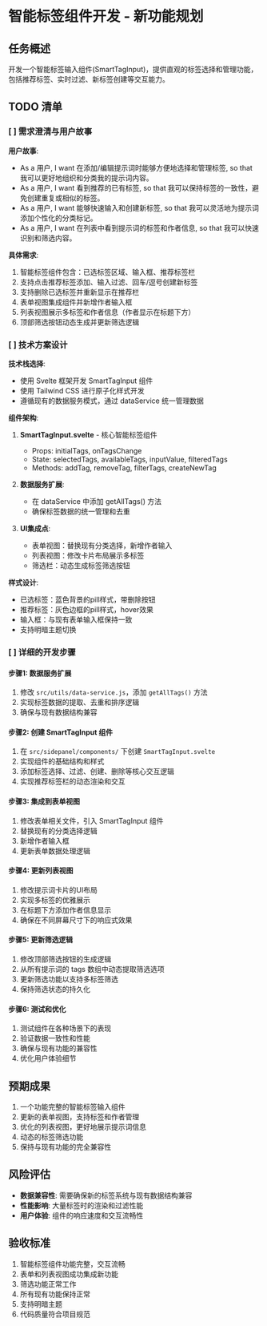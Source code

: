 # 智能标签组件开发 - 新功能规划

## 任务概述
开发一个智能标签输入组件(SmartTagInput)，提供直观的标签选择和管理功能，包括推荐标签、实时过滤、新标签创建等交互能力。

## TODO 清单

### [ ] 需求澄清与用户故事
**用户故事**: 
- As a 用户, I want 在添加/编辑提示词时能够方便地选择和管理标签, so that 我可以更好地组织和分类我的提示词内容。
- As a 用户, I want 看到推荐的已有标签, so that 我可以保持标签的一致性，避免创建重复或相似的标签。
- As a 用户, I want 能够快速输入和创建新标签, so that 我可以灵活地为提示词添加个性化的分类标记。
- As a 用户, I want 在列表中看到提示词的标签和作者信息, so that 我可以快速识别和筛选内容。

**具体需求**:
1. 智能标签组件包含：已选标签区域、输入框、推荐标签栏
2. 支持点击推荐标签添加、输入过滤、回车/逗号创建新标签
3. 支持删除已选标签并重新显示在推荐栏
4. 表单视图集成组件并新增作者输入框
5. 列表视图展示多标签和作者信息（作者显示在标题下方）
6. 顶部筛选按钮动态生成并更新筛选逻辑

### [ ] 技术方案设计
**技术栈选择**:
- 使用 Svelte 框架开发 SmartTagInput 组件
- 使用 Tailwind CSS 进行原子化样式开发
- 遵循现有的数据服务模式，通过 dataService 统一管理数据

**组件架构**:
1. **SmartTagInput.svelte** - 核心智能标签组件
   - Props: initialTags, onTagsChange
   - State: selectedTags, availableTags, inputValue, filteredTags
   - Methods: addTag, removeTag, filterTags, createNewTag

2. **数据服务扩展**:
   - 在 dataService 中添加 getAllTags() 方法
   - 确保标签数据的统一管理和去重

3. **UI集成点**:
   - 表单视图：替换现有分类选择，新增作者输入
   - 列表视图：修改卡片布局展示多标签
   - 筛选栏：动态生成标签筛选按钮

**样式设计**:
- 已选标签：蓝色背景的pill样式，带删除按钮
- 推荐标签：灰色边框的pill样式，hover效果
- 输入框：与现有表单输入框保持一致
- 支持明暗主题切换

### [ ] 详细的开发步骤

#### 步骤1: 数据服务扩展
1. 修改 `src/utils/data-service.js`，添加 `getAllTags()` 方法
2. 实现标签数据的提取、去重和排序逻辑
3. 确保与现有数据结构兼容

#### 步骤2: 创建 SmartTagInput 组件
1. 在 `src/sidepanel/components/` 下创建 `SmartTagInput.svelte`
2. 实现组件的基础结构和样式
3. 添加标签选择、过滤、创建、删除等核心交互逻辑
4. 实现推荐标签栏的动态渲染和交互

#### 步骤3: 集成到表单视图
1. 修改表单相关文件，引入 SmartTagInput 组件
2. 替换现有的分类选择逻辑
3. 新增作者输入框
4. 更新表单数据处理逻辑

#### 步骤4: 更新列表视图
1. 修改提示词卡片的UI布局
2. 实现多标签的优雅展示
3. 在标题下方添加作者信息显示
4. 确保在不同屏幕尺寸下的响应式效果

#### 步骤5: 更新筛选逻辑
1. 修改顶部筛选按钮的生成逻辑
2. 从所有提示词的 tags 数组中动态提取筛选选项
3. 更新筛选功能以支持多标签筛选
4. 保持筛选状态的持久化

#### 步骤6: 测试和优化
1. 测试组件在各种场景下的表现
2. 验证数据一致性和性能
3. 确保与现有功能的兼容性
4. 优化用户体验细节

## 预期成果
1. 一个功能完整的智能标签输入组件
2. 更新的表单视图，支持标签和作者管理
3. 优化的列表视图，更好地展示提示词信息
4. 动态的标签筛选功能
5. 保持与现有功能的完全兼容性

## 风险评估
- **数据兼容性**: 需要确保新的标签系统与现有数据结构兼容
- **性能影响**: 大量标签时的渲染和过滤性能
- **用户体验**: 组件的响应速度和交互流畅性

## 验收标准
1. 智能标签组件功能完整，交互流畅
2. 表单和列表视图成功集成新功能
3. 筛选功能正常工作
4. 所有现有功能保持正常
5. 支持明暗主题
6. 代码质量符合项目规范
